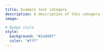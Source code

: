 ```yaml
---
title: Example test category
description: A description of this category
image:

# Badge style
style:
  background: "#2a9d8f"
  color: "#fff"
---
```

